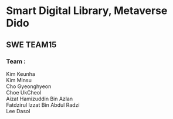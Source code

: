 # Smart Digital Library, Metaverse Dido
## SWE TEAM15
### Team : 
Kim Keunha<br/>
Kim Minsu<br/>
Cho Gyeonghyeon<br/>
Choe UkCheol<br/>
Aizat Hamizuddin Bin Azlan<br/>
Fatdzirul Izzat Bin Abdul Radzi<br/>
Lee Dasol<br/>

